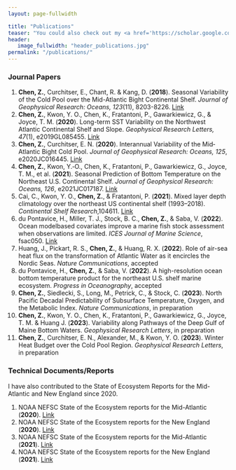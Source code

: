 ```yaml
---
layout: page-fullwidth

title: "Publications"
teaser: "You could also check out my <a href='https://scholar.google.com/citations?user=FxcW2lUAAAAJ&hl=en&authuser=1'>Google Scholar</a> and <a href='https://www.researchgate.net/profile/Zhuomin-Chen-3'>ResearchGate</a>."
header:
   image_fullwidth: "header_publications.jpg"
permalink: "/publications/"
---
```

### Journal Papers
1. <b>Chen, Z.</b>, Curchitser, E., Chant, R. & Kang, D. (<b>2018</b>). Seasonal Variability of the Cold Pool over the Mid-Atlantic Bight Continental Shelf. <i>Journal of Geophysical Research: Oceans, 123</i>(11), 8203-8226. <a href='https://doi.org/10.1029/2018JC014148'>Link</a>   
2. <b>Chen, Z.</b>, Kwon, Y. O., Chen, K., Fratantoni, P., Gawarkiewicz, G., & Joyce, T. M. (<b>2020</b>). Long-term SST Variability on the Northwest Atlantic Continental Shelf and Slope. <i>Geophysical Research Letters, 47</i>(1), e2019GL085455. <a href='https://doi.org/10.1029/2019GL085455'>Link</a>   
3. <b>Chen, Z.</b>, Curchitser, E. N. (<b>2020</b>). Interannual Variability of the Mid‐Atlantic Bight Cold Pool. <i>Journal of Geophysical Research: Oceans, 125</i>, e2020JC016445. <a href='https://doi.org/10.1029/2020JC016445'>Link</a>   
4. <b>Chen, Z.</b>, Kwon, Y.‐O., Chen, K., Fratantoni, P., Gawarkiewicz, G., Joyce, T. M., et al. (<b>2021</b>). Seasonal Prediction of Bottom Temperature on the Northeast U.S. Continental Shelf. <i>Journal of Geophysical Research: Oceans, 126</i>, e2021JC017187. <a href='https://doi.org/10.1029/2021JC017187'>Link</a>   
5. Cai, C., Kwon, Y. O., <b>Chen, Z.</b>, & Fratantoni, P. (<b>2021</b>). Mixed layer depth climatology over the northeast US continental shelf (1993–2018). <i>Continental Shelf Research</i>,104611. <a href='https://doi.org/10.1016/j.csr.2021.104611'>Link</a>    
6. du Pontavice, H., Miller, T. J., Stock, B. C., <b>Chen, Z.</b>, & Saba, V. (<b>2022</b>). Ocean modelbased covariates improve a marine fish stock assessment when observations are limited. <i>ICES Journal of Marine Science</i>, fsac050. <a href='https://doi.org/10.1093/icesjms/fsac050'>Link</a>   
7. Huang, J., Pickart, R. S., <b>Chen, Z.</b>, & Huang, R. X. (<b>2022</b>). Role of air-sea heat flux on the transformation of Atlantic Water as it encircles the Nordic Seas. <i>Nature Communications</i>, accepted   
8. du Pontavice, H., <b>Chen, Z.</b>, & Saba, V. (<b>2022</b>). A high-resolution ocean bottom temperature product for the northeast U.S. shelf marine ecosystem. <i>Progress in Oceanography</i>, accepted    
9. <b>Chen, Z.</b>, Siedlecki, S., Long, M., Petrick, C., & Stock, C. (<b>2023</b>). North Pacific Decadal Predictability of Subsurface Temperature, Oxygen, and the Metabolic Index. <i>Nature Communications</i>, in preparation    
10. <b>Chen, Z.</b>, Kwon, Y. O., Chen, K., Fratantoni, P., Gawarkiewicz, G., Joyce, T. M. & Huang J. (<b>2023</b>). Variability along Pathways of the Deep Gulf of Maine Bottom Waters. <i>Geophysical Research Letters</i>, in preparation    
11. <b>Chen, Z.</b>, Curchitser, E. N., Alexander, M., & Kwon, Y. O. (<b>2023</b>). Winter Heat Budget over the Cold Pool Region. <i>Geophysical Research Letters</i>, in preparation   
  
### Technical Documents/Reports
I have also contributed to the State of Ecosystem Reports for the Mid-Atlantic and New England since 2020.   
1. NOAA NEFSC State of the Ecosystem reports for the Mid-Atlantic (<b>2020</b>). <a href='https://doi.org/10.25923/1f8j-d564'>Link</a>   
2. NOAA NEFSC State of the Ecosystem reports for the New England (<b>2020</b>).
 <a href='https://doi.org/10.25923/4tdk-eg57'>Link</a>    
3. NOAA NEFSC State of the Ecosystem reports for the Mid-Atlantic (<b>2021</b>).
 <a href='https://doi.org/10.25923/jd1w-dc26'>Link</a>
4. NOAA NEFSC State of the Ecosystem reports for the New England (<b>2021</b>).
 <a href='https://doi.org/10.25923/6pww-mw45'>Link</a>   



